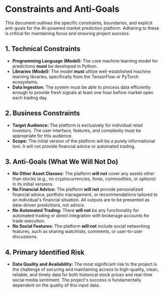 # Constraints and Anti-Goals

This document outlines the specific constraints, boundaries, and explicit anti-goals for the AI-powered market prediction platform. Adhering to these is critical for maintaining focus and ensuring project success.

## 1. Technical Constraints

*   **Programming Language (Model):** The core machine learning model for predictions **must** be developed in Python.
*   **Libraries (Model):** The model **must** utilize well-established machine learning libraries, specifically from the TensorFlow or PyTorch ecosystems.
*   **Data Ingestion:** The system must be able to process data efficiently enough to provide fresh signals at least one hour before market open each trading day.

## 2. Business Constraints

*   **Target Audience:** The platform is exclusively for individual retail investors. The user interface, features, and complexity must be appropriate for this audience.
*   **Scope:** The initial version of the platform will be a purely informational tool. It will not provide financial advice or automated trading.

## 3. Anti-Goals (What We Will Not Do)

*   **No Other Asset Classes:** The platform **will not** cover any assets other than stocks (e.g., no cryptocurrencies, forex, commodities, or options) in its initial versions.
*   **No Financial Advice:** The platform **will not** provide personalized financial advice, portfolio management, or recommendations tailored to an individual's financial situation. All outputs are to be presented as data-driven predictions, not advice.
*   **No Automated Trading:** There **will not** be any functionality for automated trading or direct integration with brokerage accounts for trade execution.
*   **No Social Features:** The platform **will not** include social networking features, such as sharing watchlists, comments, or user-to-user discussions.

## 4. Primary Identified Risk

*   **Data Quality and Availability:** The most significant risk to the project is the challenge of securing and maintaining access to high-quality, clean, reliable, and timely data for both historical stock prices and real-time social media sentiment. The project's success is fundamentally dependent on the quality of this input data.